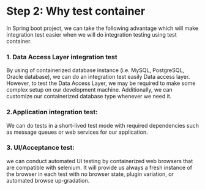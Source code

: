 Step 2: Why test container
=============

In Spring boot project, we can take the following advantage which will make integration test easier when we will do integration testing using test container.

### 1. Data Access Layer integration test
By using of containerized database instance (i.e. MySQL, PostgreSQL, Oracle database), we can do an integration test easily Data access layer. However, to test the Data Access Layer, we may be required to make some complex setup on our development machine. Additionally, we can customize our containerized database type whenever we need it.

### 2.Application integration test: 
We can do tests in a short-lived test mode with required dependencies such as message queues or web services for our application.

### 3. UI/Acceptance test: 
we can conduct automated UI testing by containerized web browsers that are compatible with selenium. It will provide us always a fresh instance of the browser in each test with no browser state, plugin variation, or automated browse up-gradation.


